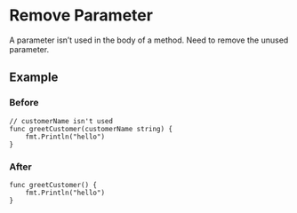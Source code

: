 # Remove Parameter

A parameter isn’t used in the body of a method. Need to remove the unused parameter.

## Example

### Before

```
// customerName isn't used
func greetCustomer(customerName string) {
    fmt.Println("hello")
}
```

### After

```
func greetCustomer() {
    fmt.Println("hello")
}
```

